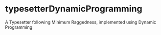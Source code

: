 # typesetterDynamicProgramming
A Typesetter following Minimum Raggedness, implemented using Dynamic Programming
